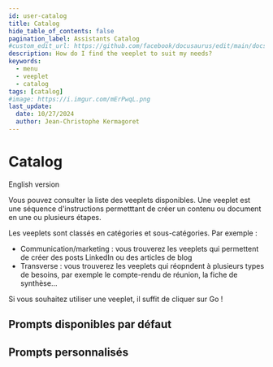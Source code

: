 ```yaml
---
id: user-catalog
title: Catalog
hide_table_of_contents: false
pagination_label: Assistants Catalog
#custom_edit_url: https://github.com/facebook/docusaurus/edit/main/docs/api-doc-markdown.md
description: How do I find the veeplet to suit my needs?
keywords:
  - menu
  - veeplet
  - catalog
tags: [catalog]
#image: https://i.imgur.com/mErPwqL.png
last_update:
  date: 10/27/2024
  author: Jean-Christophe Kermagoret
---
```


# Catalog

English version

Vous pouvez consulter la liste des veeplets disponibles. Une veeplet est une séquence d'instructions permetttant de créer un contenu ou document en une ou plusieurs étapes.

Les veeplets sont classés en catégories et sous-catégories. Par exemple :
* Communication/marketing : vous trouverez les veeplets qui permettent de créer des posts LinkedIn ou des articles de blog
* Transverse : vous trouverez les veeplets qui réopndent à plusieurs types de besoins, par exemple le compte-rendu de réunion, la fiche de synthèse...

Si vous souhaitez utiliser une veeplet, il suffit de cliquer sur Go !

## Prompts disponibles par défaut


## Prompts personnalisés




